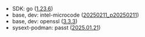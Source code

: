 - SDK: go ([1.23.6](https://go.dev/doc/devel/release#go1.23.6))
- base, dev: intel-microcode ([20250211_p20250211](https://github.com/intel/Intel-Linux-Processor-Microcode-Data-Files/releases/tag/microcode-20250211))
- base, dev: openssl ([3.3.3](https://github.com/openssl/openssl/releases/tag/openssl-3.3.3))
- sysext-podman: passt ([2025.01.21](https://archives.passt.top/passt-user/20250121182827.652400c8@elisabeth/T/#u))
